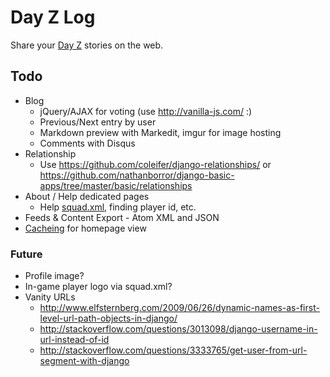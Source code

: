 # Day Z Log

Share your <a href="http://dayzmod.com">Day Z</a> stories on the web.

## Todo

- Blog
    - jQuery/AJAX for voting (use http://vanilla-js.com/ :)
    - Previous/Next entry by user
    - Markdown preview with Markedit, imgur for image hosting
    - Comments with Disqus
- Relationship
    - Use <https://github.com/coleifer/django-relationships/> or <https://github.com/nathanborror/django-basic-apps/tree/master/basic/relationships>
- About / Help dedicated pages
    - Help <a href="http://community.bistudio.com/wiki/squad.xml">squad.xml</a>, finding player id, etc.
- Feeds & Content Export
        - Atom XML and JSON
- [Cacheing](https://docs.djangoproject.com/en/dev/topics/cache/) for homepage view

### Future

- Profile image?
- In-game player logo via squad.xml?
- Vanity URLs
    - http://www.elfsternberg.com/2009/06/26/dynamic-names-as-first-level-url-path-objects-in-django/
    - http://stackoverflow.com/questions/3013098/django-username-in-url-instead-of-id
    - http://stackoverflow.com/questions/3333765/get-user-from-url-segment-with-django